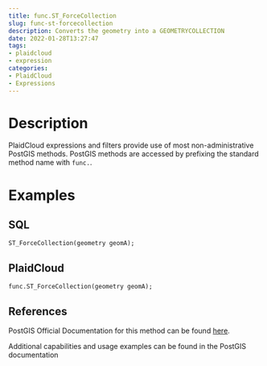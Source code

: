 ```yaml
---
title: func.ST_ForceCollection
slug: func-st-forcecollection
description: Converts the geometry into a GEOMETRYCOLLECTION
date: 2022-01-28T13:27:47
tags:
- plaidcloud
- expression
categories:
- PlaidCloud
- Expressions
---
```



# Description


PlaidCloud expressions and filters provide use of most non-administrative PostGIS methods. PostGIS methods are accessed by prefixing the standard method name with `func.`.



# Examples


## SQL



```
ST_ForceCollection(geometry geomA);
```


## PlaidCloud



```
func.ST_ForceCollection(geometry geomA);
```


## References


PostGIS Official Documentation for this method can be found [here](https://postgis.net/docs/manual-3.1/ST_Force_Collection.html).



Additional capabilities and usage examples can be found in the PostGIS documentation


